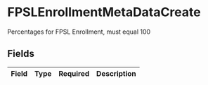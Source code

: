 # FPSLEnrollmentMetaDataCreate

Percentages for FPSL Enrollment, must equal 100


## Fields

| Field       | Type        | Required    | Description |
| ----------- | ----------- | ----------- | ----------- |